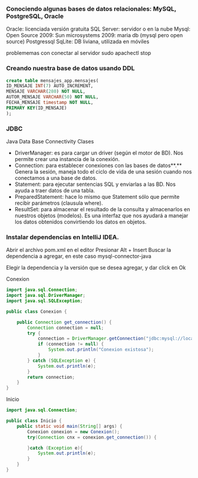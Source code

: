 ### Conociendo algunas bases de datos relacionales: MySQL, PostgreSQL, Oracle

Oracle: licenciada versión gratuita
SQL Server: servidor o en la nube
Mysql: Open Source
2009: Sun microsystems
2009: maria db (mysql pero open source)
Postgressql
SqLite: DB liviana, utilizada en móviles

problememas con conectar al servidor
sudo apachectl stop


### Creando nuestra base de datos usando DDL

```sql
create table mensajes_app.mensajes(
ID_MENSAJE INT(7) AUTO_INCREMENT,
MENSAJE VARCHAR(280) NOT NULL,
AUTOR_MENSAJE VARCHAR(50) NOT NULL,
FECHA_MENSAJE timestamp NOT NULL,
PRIMARY KEY(ID_MENSAJE)
);
```

### JDBC

Java Data Base Connectivity
Clases

* DriverManager: es para cargar un driver (según el motor de BD). Nos permite crear una instancia de la conexión.
* Connection: para establecer conexiones con las bases de datos**.** Genera la sesión, maneja todo el ciclo de vida de una sesión cuando nos conectamos a una base de datos.
* Statement: para ejecutar sentencias SQL y enviarlas a las BD. Nos ayuda a traer datos de una tabla.
* PreparedStatement: hace lo mismo que Statement sólo que permite recibir parámetros (clausula where).
* ResultSet: para almacenar el resultado de la consulta y almacenarlos en nuestros objetos (modelos). Es una interfaz que nos ayudará a manejar los datos obtenidos convirtiendo los datos en objetos.



### Instalar dependencias en IntelliJ IDEA.

Abrir el archivo pom.xml en el editor
Presionar Alt + Insert
Buscar la dependencia a agregar, en este caso mysql-connector-java

Elegir la dependencia y la versión que se desea agregar, y dar click en Ok

Conexion
```java
import java.sql.Connection;
import java.sql.DriverManager;
import java.sql.SQLException;

public class Conexion {

    public Connection get_connection() {
        Connection connection = null;
        try {
            connection = DriverManager.getConnection("jdbc:mysql://localhost:3306/mensajes_app", "root", "");
            if (connection != null) {
                System.out.println("Conexion existosa");
            }
        } catch (SQLException e) {
            System.out.println(e);
        }
        return connection;
    }
}

```

Inicio
```java
import java.sql.Connection;

public class Inicio {
    public static void main(String[] args) {
        Conexion conexion = new Conexion();
        try(Connection cnx = conexion.get_connection()) {

        }catch (Exception e){
            System.out.println(e);
        }
    }
}

```



